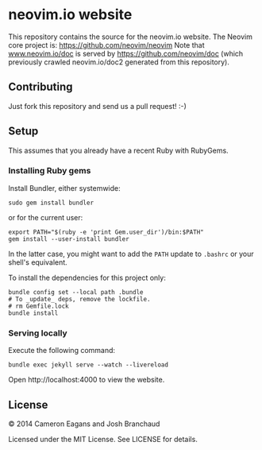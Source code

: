 # neovim.io website

This repository contains the source for the neovim.io website. The Neovim core
project is: https://github.com/neovim/neovim
Note that www.neovim.io/doc is served by https://github.com/neovim/doc (which
previously crawled neovim.io/doc2 generated from this repository).

## Contributing

Just fork this repository and send us a pull request! :-)

## Setup

This assumes that you already have a recent Ruby with RubyGems.

### Installing Ruby gems

Install Bundler, either systemwide:

    sudo gem install bundler

or for the current user:

    export PATH="$(ruby -e 'print Gem.user_dir')/bin:$PATH"
    gem install --user-install bundler

In the latter case, you might want to add the `PATH` update to `.bashrc` or your shell's equivalent.

To install the dependencies for this project only:

    bundle config set --local path .bundle
    # To _update_ deps, remove the lockfile.
    # rm Gemfile.lock
    bundle install

### Serving locally

Execute the following command:

    bundle exec jekyll serve --watch --livereload

Open http://localhost:4000 to view the website.

## License

&copy; 2014 Cameron Eagans and Josh Branchaud

Licensed under the MIT License. See LICENSE for details.
